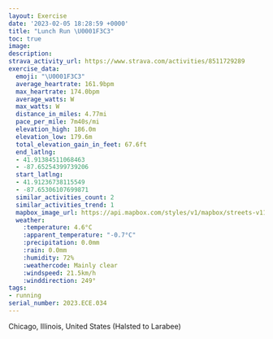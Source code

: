 ```yaml
---
layout: Exercise
date: '2023-02-05 18:28:59 +0000'
title: "Lunch Run \U0001F3C3"
toc: true
image:
description:
strava_activity_url: https://www.strava.com/activities/8511729289
exercise_data:
  emoji: "\U0001F3C3"
  average_heartrate: 161.9bpm
  max_heartrate: 174.0bpm
  average_watts: W
  max_watts: W
  distance_in_miles: 4.77mi
  pace_per_mile: 7m40s/mi
  elevation_high: 186.0m
  elevation_low: 179.6m
  total_elevation_gain_in_feet: 67.6ft
  end_latlng:
  - 41.91384511068463
  - -87.65254399739206
  start_latlng:
  - 41.91236738115549
  - -87.65306107699871
  similar_activities_count: 2
  similar_activities_trend: 1
  mapbox_image_url: https://api.mapbox.com/styles/v1/mapbox/streets-v11/static/path-5+787af2-1.0(ygy~Ftl~uO%3F_CEqIGaTMcMAKIGwBDIGAO%40cA%3FwBE%7BHAgCEw%40AyAEgBMu%40A%5BA%7DHG_G%40cAGuG%3FYFWHiA%40o%40Cm%40Mm%40IKOEi%40BYHs%40d%40OF%5DFg%40%3Fk%40HMCEM%3FOFw%40%3Fg%40Ky%40AeBA%5BGUGMMIKEgB%5DKAYB_Bb%40%5DH%5BPq%40%5Cw%40n%40MREL%40%60%40hAlDf%40fC%5ElADf%40ALIXOJqAJkBh%40cAf%40g%40LIJMTQJYGO%3Fa%40b%40_%40f%40ONQH_AB_%40FsADs%40C_%40I%7D%40BaAASAO%3F_%40LI%3FkBSu%40Ci%40Fo%40TO%40gA%40iAIcAHw%40%3FGIAKDgCCi%40MmBCmAACe%40PQa%40Ke%40DoAAi%40%5DcDGyAIcA%5DcC%3Fk%40Jm%40Ns%40Ai%40FEXGLB~AnAb%40XXJ%60%40Jr%40Dh%40I%60%40Aj%40Kz%40GxNaDh%40IbCUnBYhDu%40%5EM%5CG%5EKf%40IzCcArCoApAu%40zCqBLEjAhGBt%40%40zCDrATxA%5C%7C%40FZD~%40TlCE%60BMr%40ANLdABj%40Ad%40Iz%40%3Fj%40GTF%7CDAxAD%7C%40A%7CBBhM%40b%40Ll%40JfCBjD%3FtGHxHB%5EDL~A%40JJVhj%40),pin-s-s+e5b22e(-87.65147,41.91373),pin-s-f+89ae00(-87.65064000000004,41.91385000000002)/auto/800x800?access_token=pk.eyJ1Ijoiam9zaGJlY2ttYW4iLCJhIjoiY205eWR2aDd1MWZ6djJrbXc4a3M0bWZleiJ9.XiG9OWkNcZk2QzjJbxLB4A
  weather:
    :temperature: 4.6°C
    :apparent_temperature: "-0.7°C"
    :precipitation: 0.0mm
    :rain: 0.0mm
    :humidity: 72%
    :weathercode: Mainly clear
    :windspeed: 21.5km/h
    :winddirection: 249°
tags:
- running
serial_number: 2023.ECE.034
---
```

Chicago, Illinois, United States (Halsted to Larabee)
